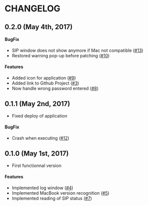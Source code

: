 # CHANGELOG
## 0.2.0 (May 4th, 2017)
 
#### BugFix
* SIP window does not show anymore if Mac not compatible ([#13](https://github.com/julian-poidevin/MBPMid2010_GPUFix/issues/13))
* Restored warning pop-up before patching ([#10](https://github.com/julian-poidevin/MBPMid2010_GPUFix/issues/10))

#### Features
* Added icon for application ([#9](https://github.com/julian-poidevin/MBPMid2010_GPUFix/issues/9))
* Added link to Github Project ([#3](https://github.com/julian-poidevin/MBPMid2010_GPUFix/issues/3))
* Now handle wrong password entered ([#8](https://github.com/julian-poidevin/MBPMid2010_GPUFix/issues/8))

## 0.1.1 (May 2nd, 2017)
 * Fixed deploy of application
 
#### BugFix
* Crash when executing ([#12](https://github.com/julian-poidevin/MBPMid2010_GPUFix/issues/12))

## 0.1.0 (May 1st, 2017)
* First functionnal version

#### Features
* Implemented log window ([#4](https://github.com/julian-poidevin/MBPMid2010_GPUFix/issues/4))
* Implemented MacBook version recognition ([#5](https://github.com/julian-poidevin/MBPMid2010_GPUFix/issues/5))
* Implemented reading of SIP status ([#7](https://github.com/julian-poidevin/MBPMid2010_GPUFix/issues/7))

